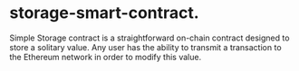 # storage-smart-contract.
Simple Storage contract is a straightforward on-chain contract designed to store a solitary value. Any user has the ability to transmit a transaction to the Ethereum network in order to modify this value.
